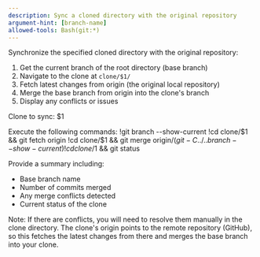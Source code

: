 ```yaml
---
description: Sync a cloned directory with the original repository
argument-hint: [branch-name]
allowed-tools: Bash(git:*)
---
```


Synchronize the specified cloned directory with the original repository:

1. Get the current branch of the root directory (base branch)
2. Navigate to the clone at `clone/$1/`
3. Fetch latest changes from origin (the original local repository)
4. Merge the base branch from origin into the clone's branch
5. Display any conflicts or issues

Clone to sync: $1

Execute the following commands:
!git branch --show-current
!cd clone/$1 && git fetch origin
!cd clone/$1 && git merge origin/$(git -C ../.. branch --show-current)
!cd clone/$1 && git status

Provide a summary including:
- Base branch name
- Number of commits merged
- Any merge conflicts detected
- Current status of the clone

Note: If there are conflicts, you will need to resolve them manually in the clone directory.
The clone's origin points to the remote repository (GitHub), so this fetches the latest changes from there and merges the base branch into your clone.
